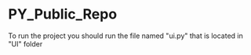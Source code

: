 # PY_Public_Repo

To run the project you should run the file named "ui.py" that is located in "UI" folder
